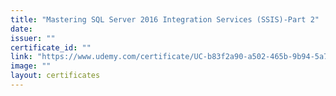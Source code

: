 ```yaml
---
title: "Mastering SQL Server 2016 Integration Services (SSIS)-Part 2"
date: 
issuer: ""
certificate_id: ""
link: "https://www.udemy.com/certificate/UC-b83f2a90-a502-465b-9b94-5a704ba5d23e/"
image: ""
layout: certificates
---
```

